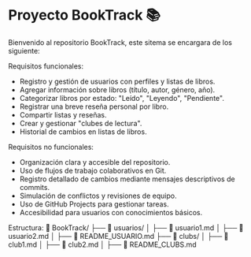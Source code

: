 
# Proyecto BookTrack 📚

Bienvenido al repositorio BookTrack, este sitema se encargara de los siguiente:

Requisitos funcionales:
- Registro y gestión de usuarios con perfiles y listas de libros.
- Agregar información sobre libros (título, autor, género, año).
- Categorizar libros por estado: "Leído", "Leyendo", "Pendiente".
- Registrar una breve reseña personal por libro.
- Compartir listas y reseñas.
- Crear y gestionar "clubes de lectura".
- Historial de cambios en listas de libros.

Requisitos no funcionales:
- Organización clara y accesible del repositorio.
- Uso de flujos de trabajo colaborativos en Git.
- Registro detallado de cambios mediante mensajes descriptivos de commits.
- Simulación de conflictos y revisiones de equipo.
- Uso de GitHub Projects para gestionar tareas.
- Accesibilidad para usuarios con conocimientos básicos.

Estructura:
📁 BookTrack/
├── 📁 usuarios/
│   ├── 📄 usuario1.md
│   ├── 📄 usuario2.md
│   ├── 📄 README_USUARIO.md
├── 📁 clubs/
│   ├── 📄 club1.md
│   ├── 📄 club2.md
│   ├── 📄 README_CLUBS.md
